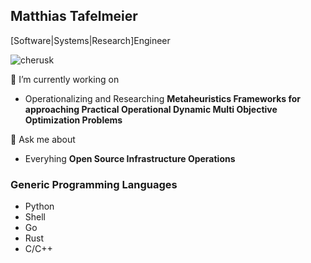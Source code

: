 ## Matthias Tafelmeier

[Software|Systems|Research]Engineer

<p align="left"> <img src="https://komarev.com/ghpvc/?username=cherusk&label=Profile%20views&color=0e75b6&style=flat" alt="cherusk" /> </p>

🔭 I’m currently working on 
 - Operationalizing and Researching **Metaheuristics Frameworks for approaching Practical Operational Dynamic Multi Objective Optimization Problems**

💬 Ask me about 
 - Everyhing **Open Source Infrastructure Operations**

### Generic Programming Languages

* Python
* Shell
* Go
* Rust
* C/C++
